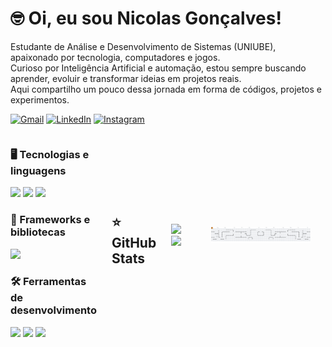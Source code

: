 # 🤓 Oi, eu sou Nicolas Gonçalves!
<p align="left">
  Estudante de Análise e Desenvolvimento de Sistemas (UNIUBE), apaixonado por tecnologia, computadores e jogos.<br>
  Curioso por Inteligência Artificial e automação, estou sempre buscando aprender, evoluir e transformar ideias em projetos reais.<br>
  Aqui compartilho um pouco dessa jornada em forma de códigos, projetos e experimentos.
</p>

<p align="left">
<a href="https://mail.google.com/mail/?view=cm&fs=1&to=contato.nicolasgoncalves@gmail.com" title="Gmail">
<img src="https://img.shields.io/badge/-Gmail-FF0000?style=flat-square&labelColor=FF0000&logo=gmail&logoColor=white" alt="Gmail"/></a>
<a href="https://www.linkedin.com/in/yoriih/" title="LinkedIn">
<img src="https://img.shields.io/badge/-Linkedin-0e76a8?style=flat-square&logo=Linkedin&logoColor=white" alt="LinkedIn"/></a>
<a href="https://www.instagram.com/ynick_dev/" title="Instagram">
<img src="https://img.shields.io/badge/-Instagram-DF0174?style=flat-square&labelColor=DF0174&logo=instagram&logoColor=white" alt="Instagram"/></a>
</p>

<div style="display: flex; align-items: center; gap: 24px;">
<div style="flex: 1;">
<h3>🖥️ Tecnologias e linguagens</h3>
<img src="https://cdn.jsdelivr.net/gh/devicons/devicon/icons/html5/html5-original.svg" width="40"/>
<img src="https://cdn.jsdelivr.net/gh/devicons/devicon/icons/css3/css3-original.svg" width="40"/>
<img src="https://cdn.jsdelivr.net/gh/devicons/devicon/icons/python/python-original.svg" width="40"/>

<h3>🚀 Frameworks e bibliotecas</h3>
<img src="https://cdn.jsdelivr.net/gh/devicons/devicon/icons/mysql/mysql-original.svg" width="40"/>

<h3>🛠️ Ferramentas de desenvolvimento</h3>
<img src="https://cdn.jsdelivr.net/gh/devicons/devicon/icons/git/git-original.svg" width="40"/>
<img src="https://cdn.jsdelivr.net/gh/devicons/devicon/icons/github/github-original.svg" width="40"/>
<img src="https://cdn.jsdelivr.net/gh/devicons/devicon/icons/vscode/vscode-original.svg" width="40"/>
</div>

## ⭐ GitHub Stats
<a href="https://github.com/Yoriih">
<img height="180em" src="https://github-readme-stats.vercel.app/api?username=yoriih&show_icons=true&theme=tokyonight&include_all_commits=true&count_private=true"/>
<img height="160em" src="https://github-readme-stats.vercel.app/api/top-langs/?username=yoriih&layout=compact&langs_count=6&theme=tokyonight"/>
</a>

<br>

<picture>
<source media="(prefers-color-scheme: dark)" srcset="https://raw.githubusercontent.com/eduardavieira-dev/eduardavieira-dev/output/pacman-contribution-graph-dark.svg">
<source media="(prefers-color-scheme: light)" srcset="https://raw.githubusercontent.com/eduardavieira-dev/eduardavieira-dev/output/pacman-contribution-graph.svg">
<img alt="pacman contribution graph" src="https://raw.githubusercontent.com/eduardavieira-dev/eduardavieira-dev/output/pacman-contribution-graph.svg">
</picture>

<br>

